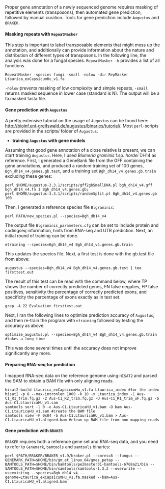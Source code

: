 Proper gene annotation of a newly sequenced genome requires masking of repetitive elements (transposons), then automated gene prediction, followed by manual curation. Tools for gene prediction include `Augustus` and `BRAKER`. 

#### Masking repeats with `RepeatMasker`
This step is important to label transposable elements that might mess up the annotation, and additionally can provide information about the nature and distribution of different types of transposons. In the following line, the analysis was done for a fungal species. `RepeatMasker -h` provides a list of all functions. 
```ShellSession
RepeatMasker -species fungi -small -nolow -dir RepMasker Ltaurica_exCapsicumHu_v1.fa
```
`-nolow` prevents masking of low complexity and simple repeats, `-small` returns masked sequence in lower case (standard is N). The output will be a fa.masked fasta file. 

#### Gene prediction with `Augustus`
A pretty extensive tutorial on the usage of `Augustus` can be found here: http://bioinf.uni-greifswald.de/augustus/binaries/tutorial/. Most `perl`-scripts are provided in the scripts/ folder of `Augustus`. 

   - **training `Augustus` with gene models**

Assuming that good gene annotation of a close relative is present, we can start training `Augustus`. Here, I used *Blumeria graminis* f.sp. *hordei* DH14 as reference. First, I generated a GeneBank file from the GFF containing the gene annotations, and produced a random training set of 100 genes, `Bgh_dh14_v4.genes.gb.test`, and a training set `Bgh_dh14_v4.genes.gb.train` excluding these genes:
```ShellSession
perl $HOME/augustus-3.3.1/scripts/gff2gbSmallDNA.pl bgh_dh14_v4.gff bgh_dh14_v4.fa 1 Bgh_dh14_v4.genes.gb;
perl $HOME/augustus-3.3.1/scripts/randomSplit.pl Bgh_dh14_v4.genes.gb 100
```
Then, I generated a reference species file `Blgraminis`:
```ShellSession
perl PATH/new_species.pl --species=Bgh_dh14_v4
```
The output file `Blgraminis_parameters.cfg` can be set to include protein and codingseq information, hints from RNA-seq and UTR prediction. 
Next, an initial round of training can be done.
```ShellSession
etraining --species=Bgh_dh14_v4 Bgh_dh14_v4.genes.gb.train
```
This updates the species file. Next, a first test is done with the gb.test file from above:
```ShellSession
augustus --species=Bgh_dh14_v4 Bgh_dh14_v4.genes.gb.test | tee firsttest.out
```
The result of this test can be read with the command below, where TP shows the number of correctly predicted genes, FN false negaties, FP false positives, sensitivity the percentage of correctly predicted exons, and specificity the percentage of exons exactly as in test set.
```ShellSession
grep -A 22 Evaluation firsttest.out
```
Next, I ran the following lines to optimize prediction accuracy of `Augustus`, and then re-train the program with `etraining` followed by testing the accuracy as above:
```ShellSession
optimize_augustus.pl --species=Bgh_dh14_v4 Bgh_dh14_v4.genes.gb.train #takes a long time
```
This was done several times until the accuracy does not improve significantly any more. 

#### Preparing RNA-seq for prediction

I mapped RNA-seq data on the reference genome using `HISAT2` and parsed the SAM to obtain a BAM file with only aligning reads.
```ShellSession
hisat2-build Ltaurica_exCapsicumHu_v1.fa Ltaurica_index #for the index
hisat2 -p 8 --max-intronlen 1000 -k 10 -x Ltaurica_index -1 Aus-C1_R1_trim.fq.gz -2 Aus-C1_R2_trim.fq.gz -U Aus-C1_R1_trim_uF.fq.gz -S Aus-C1.LtauricaHU_v1.sam
samtools sort -l 0 -o Aus-C1.LtauricaHU_v1.bam -O bam Aus-C1.LtauricaHU_v1.sam #create the BAM file
samtools view -F 0x04 -b Aus-C1.LtauricaHU_v1.bam > Aus-C1.LtauricaHU_v1.aligned.bam #clean up BAM file from non-mapping reads
```

#### Gene prediction with `BRAKER`

`BRAKER` requires both a reference gene set and RNA-seq data, and you need to refer to `Genemark`, `bamtools` and `samtools` binaries:
```ShellSession
perl $PATH/BRAKER/BRAKER_v1.9/braker.pl --cores=8 --fungus --GENEMARK_PATH=$HOME/bin/gm_et_linux_64/gmes_petap --BAMTOOLS_PATH=$HOME/bin/bamtools/pezmaster31-bamtools-6708a21/bin --SAMTOOLS_PATH=$HOME/bin/samtools/samtools-1.3.2 --overwrite --useexisting --species=Bgh_dh14_v4 --genome=Ltaurica_exCapsicumHu_v1.fa.masked --bam=Aus-C1.LtauricaHU_v1.aligned.bam
```
